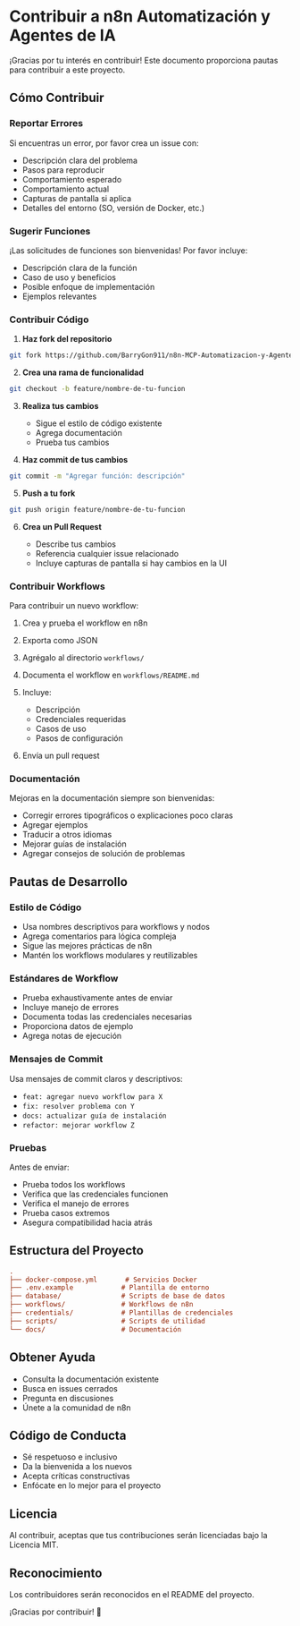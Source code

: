 # Contribuir a n8n Automatización y Agentes de IA

¡Gracias por tu interés en contribuir! Este documento proporciona pautas para contribuir a este proyecto.

## Cómo Contribuir

### Reportar Errores

Si encuentras un error, por favor crea un issue con:

- Descripción clara del problema
- Pasos para reproducir
- Comportamiento esperado
- Comportamiento actual
- Capturas de pantalla si aplica
- Detalles del entorno (SO, versión de Docker, etc.)

### Sugerir Funciones

¡Las solicitudes de funciones son bienvenidas! Por favor incluye:

- Descripción clara de la función
- Caso de uso y beneficios
- Posible enfoque de implementación
- Ejemplos relevantes

### Contribuir Código

1. **Haz fork del repositorio**

```bash
git fork https://github.com/BarryGon911/n8n-MCP-Automatizacion-y-Agentes-de-IA-Inteligentes.git

```

2. **Crea una rama de funcionalidad**

```bash
git checkout -b feature/nombre-de-tu-funcion

```

3. **Realiza tus cambios**

   - Sigue el estilo de código existente
   - Agrega documentación
   - Prueba tus cambios

4. **Haz commit de tus cambios**

```bash
git commit -m "Agregar función: descripción"

```

5. **Push a tu fork**

```bash
git push origin feature/nombre-de-tu-funcion

```

6. **Crea un Pull Request**

   - Describe tus cambios
   - Referencia cualquier issue relacionado
   - Incluye capturas de pantalla si hay cambios en la UI

### Contribuir Workflows

Para contribuir un nuevo workflow:

1. Crea y prueba el workflow en n8n
2. Exporta como JSON
3. Agrégalo al directorio `workflows/`
4. Documenta el workflow en `workflows/README.md`
5. Incluye:

   - Descripción
   - Credenciales requeridas
   - Casos de uso
   - Pasos de configuración

6. Envía un pull request

### Documentación

Mejoras en la documentación siempre son bienvenidas:

- Corregir errores tipográficos o explicaciones poco claras
- Agregar ejemplos
- Traducir a otros idiomas
- Mejorar guías de instalación
- Agregar consejos de solución de problemas

## Pautas de Desarrollo

### Estilo de Código

- Usa nombres descriptivos para workflows y nodos
- Agrega comentarios para lógica compleja
- Sigue las mejores prácticas de n8n
- Mantén los workflows modulares y reutilizables

### Estándares de Workflow

- Prueba exhaustivamente antes de enviar
- Incluye manejo de errores
- Documenta todas las credenciales necesarias
- Proporciona datos de ejemplo
- Agrega notas de ejecución

### Mensajes de Commit

Usa mensajes de commit claros y descriptivos:

- `feat: agregar nuevo workflow para X`
- `fix: resolver problema con Y`
- `docs: actualizar guía de instalación`
- `refactor: mejorar workflow Z`

### Pruebas

Antes de enviar:

- Prueba todos los workflows
- Verifica que las credenciales funcionen
- Verifica el manejo de errores
- Prueba casos extremos
- Asegura compatibilidad hacia atrás

## Estructura del Proyecto

```ini
.
├── docker-compose.yml       # Servicios Docker
├── .env.example            # Plantilla de entorno
├── database/               # Scripts de base de datos
├── workflows/              # Workflows de n8n
├── credentials/            # Plantillas de credenciales
├── scripts/                # Scripts de utilidad
└── docs/                   # Documentación

```

## Obtener Ayuda

- Consulta la documentación existente
- Busca en issues cerrados
- Pregunta en discusiones
- Únete a la comunidad de n8n

## Código de Conducta

- Sé respetuoso e inclusivo
- Da la bienvenida a los nuevos
- Acepta críticas constructivas
- Enfócate en lo mejor para el proyecto

## Licencia

Al contribuir, aceptas que tus contribuciones serán licenciadas bajo la Licencia MIT.

## Reconocimiento

Los contribuidores serán reconocidos en el README del proyecto.

¡Gracias por contribuir! 🙏
